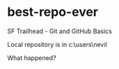 # best-repo-ever
SF Trailhead - Git and GitHub Basics

Local repository is in c:\users\nevil

What happened?